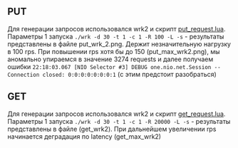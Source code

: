 ## PUT
Для генерации запросов использовался wrk2 и скрипт [put_request.lua](src/main/java/ru/vk/itmo/test/tveritinalexandr/lua/put_request.lua). 
Параметры 1 запуска ```./wrk -d 30 -t 1 -c 1 -R 100 -L -s``` - результаты представлены в файле
put_wrk_2.png. Держит незначительную нагрузку в 100 rps. При повышении rps хотя бы до 150 (put_max_wrk2.png), мы аномально
упираемся в значение 3274 requests и далее получаем ошибки ```22:18:03.067 [NIO Selector #3] DEBUG one.nio.net.Session -- Connection closed: 0:0:0:0:0:0:0:1```
(с этим предстоит разобраться)
## GET
Для генерации запросов использовался wrk2 и скрипт [get_request.lua](src/main/java/ru/vk/itmo/test/tveritinalexandr/lua/get_request.lua).
Параметры 1 запуска ```./wrk -d 30 -t 1 -c 1 -R 20000 -L -s``` - результаты представлены в файле (get_wrk2). При дальнейшем увеличении rps
начинается деградация по latency (get_max_wrk2)

